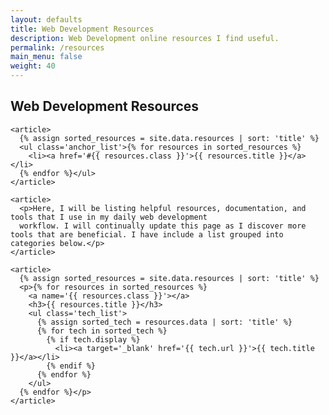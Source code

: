 ```yaml
---
layout: defaults
title: Web Development Resources
description: Web Development online resources I find useful.
permalink: /resources
main_menu: false
weight: 40
---
```


<section>
  <div class='inner-section'>
    <h2>Web Development Resources</h2>

    <article>
      {% assign sorted_resources = site.data.resources | sort: 'title' %}
      <ul class='anchor_list'>{% for resources in sorted_resources %}
        <li><a href='#{{ resources.class }}'>{{ resources.title }}</a></li>
      {% endfor %}</ul>
    </article>

    <article>
      <p>Here, I will be listing helpful resources, documentation, and tools that I use in my daily web development
      workflow. I will continually update this page as I discover more tools that are beneficial. I have include a list grouped into categories below.</p>
    </article>

    <article>
      {% assign sorted_resources = site.data.resources | sort: 'title' %}
      <p>{% for resources in sorted_resources %}
        <a name='{{ resources.class }}'></a>
        <h3>{{ resources.title }}</h3>
        <ul class='tech_list'>
          {% assign sorted_tech = resources.data | sort: 'title' %}
          {% for tech in sorted_tech %}
            {% if tech.display %}
              <li><a target='_blank' href='{{ tech.url }}'>{{ tech.title }}</a></li>
            {% endif %}
          {% endfor %}
        </ul>
      {% endfor %}</p>
    </article>
  </div><!-- inner-section -->
</section>